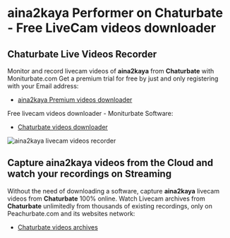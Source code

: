 # aina2kaya Performer on Chaturbate - Free LiveCam videos downloader

## Chaturbate Live Videos Recorder

Monitor and record livecam videos of **aina2kaya** from **Chaturbate** with Moniturbate.com
Get a premium trial for free by just and only registering with your Email address:
* [aina2kaya Premium videos downloader](https://moniturbate.com/request-demo-licence-key.html)

Free livecam videos downloader - Moniturbate Software:
* [Chaturbate videos downloader](https://moniturbate.com/moniturbate-download-software.html)

![aina2kaya livecam videos recorder](https://peachurnet.com/templates/moniturbate-software.png)


## Capture aina2kaya videos from the Cloud and watch your recordings on Streaming

Without the need of downloading a software, capture **aina2kaya** livecam videos from **Chaturbate** 100% online.
Watch Livecam archives from **Chaturbate** unlimitedly from thousands of existing recordings, only on Peachurbate.com and its websites network:
* [Chaturbate videos archives](https://peachurnet.com/)